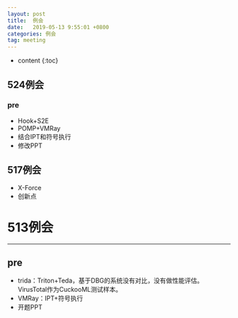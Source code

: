 ```yaml
---
layout: post
title:  例会
date:   2019-05-13 9:55:01 +0800
categories: 例会
tag: meeting
---
```

* content
{:toc}




## 524例会

### pre

* Hook+S2E
* POMP+VMRay
* 结合IPT和符号执行
* 修改PPT

## 517例会

* X-Force
* 创新点

# 513例会

---

## pre

* trida：Triton+Teda，基于DBG的系统没有对比，没有做性能评估。VirusTotal作为CuckooML测试样本。
* VMRay：IPT+符号执行
* 开题PPT